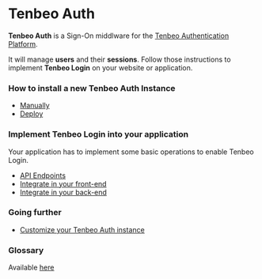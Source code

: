 
# Tenbeo Auth

**Tenbeo Auth** is a Sign-On middlware for the [Tenbeo Authentication Platform](https://tenbeo.ai).

It will manage **users** and their **sessions**. Follow those instructions to implement **Tenbeo Login** on your website or application.

### How to install a new Tenbeo Auth Instance

[//]: # (- [With docker]&#40;./doc/01a.setup-with-docker.md&#41;)
- [Manually](./doc/01b.setup-manually.md)
- [Deploy](./doc/01c.setup-deploy.md)

[//]: # (### Tenbeo Auth admin panel)
[//]: # ()
[//]: # (- [Tenbeo Admin]&#40;./doc/02a.tenbeo-admin.md&#41;)
[//]: # (- [Tenbeo Applications]&#40;./doc/02b.tenbeo-applications.md&#41;)
[//]: # (- [Tenbeo Users]&#40;./doc/02c.tenbeo-users.md&#41;)

### Implement Tenbeo Login into your application

Your application has to implement some basic operations to enable Tenbeo Login.

- [API Endpoints](./doc/03a.api-endpoints.md)
- [Integrate in your front-end](./doc/03c.api-front.md)
- [Integrate in your back-end](./doc/03b.api-back.md)


### Going further

- [Customize your Tenbeo Auth instance](./doc/04.customize.md)


### Glossary

Available [here](./doc/00.glossary.md)